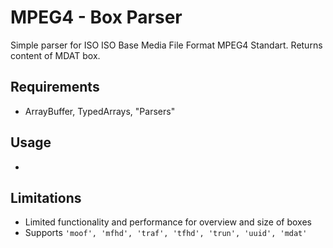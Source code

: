 # MPEG­4 - Box Parser

Simple parser for ISO ISO Base Media File Format MPEG­4 Standart. 
Returns content of MDAT box.

## Requirements

- ArrayBuffer, TypedArrays, "Parsers"

## Usage

-  

## Limitations

- Limited functionality and performance for overview and size of boxes
- Supports `'moof', 'mfhd', 'traf', 'tfhd', 'trun', 'uuid', 'mdat'`
